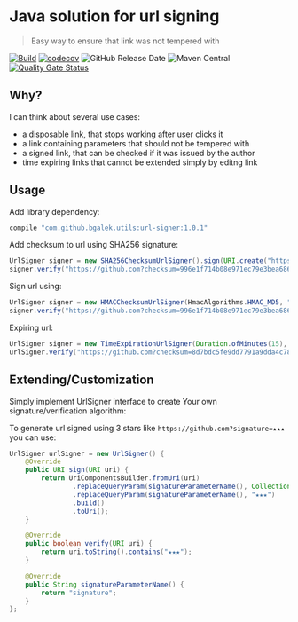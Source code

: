 # Java solution for url signing
> Easy way to ensure that link was not tempered with

[![Build](https://github.com/bgalek/url-signer/actions/workflows/ci.yml/badge.svg?style=flat-square)](https://github.com/bgalek/url-signer/actions/workflows/ci.yml)
[![codecov](https://codecov.io/gh/bgalek/url-signer/graph/badge.svg?token=VDUL4P2CLF)](https://codecov.io/gh/bgalek/url-signer)
![GitHub Release Date](https://img.shields.io/github/release-date/bgalek/url-signer.svg?style=flat-square)
![Maven Central](https://img.shields.io/maven-central/v/com.github.bgalek.utils/url-signer?style=flat-square)
[![Quality Gate Status](https://sonarcloud.io/api/project_badges/measure?project=bgalek_url-signer&metric=alert_status)](https://sonarcloud.io/dashboard?id=bgalek_url-signer)

## Why?
I can think about several use cases: 

- a disposable link, that stops working after user clicks it
- a link containing parameters that should not be tempered with
- a signed link, that can be checked if it was issued by the author
- time expiring links that cannot be extended simply by editng link

## Usage
Add library dependency:
```groovy
compile "com.github.bgalek.utils:url-signer:1.0.1"
```

Add checksum to url using SHA256 signature:
```java
UrlSigner signer = new SHA256ChecksumUrlSigner().sign(URI.create("https://github.com"))
signer.verify("https://github.com?checksum=996e1f714b08e971ec79e3bea686287e66441f043177999a13dbc546d8fe402a")
```

Sign url using:
```java
UrlSigner signer = new HMACChecksumUrlSigner(HmacAlgorithms.HMAC_MD5, "secret").sign(URI.create("https://github.com"))
signer.verify("https://github.com?checksum=996e1f714b08e971ec79e3bea686287e66441f043177999a13dbc546d8fe402a")
```

Expiring url: 
```java
UrlSigner signer = new TimeExpirationUrlSigner(Duration.ofMinutes(15), clock)
urlSigner.verify("https://github.com?checksum=8d7bdc5fe9dd7791a9dda4c78621bfea")
```

## Extending/Customization

Simply implement UrlSigner interface to create 
Your own signature/verification algorithm:

To generate url signed
using 3 stars like `https://github.com?signature=★★★` you can use:

```java
UrlSigner urlSigner = new UrlSigner() {
    @Override
    public URI sign(URI uri) {
        return UriComponentsBuilder.fromUri(uri)
                .replaceQueryParam(signatureParameterName(), Collections.emptyList())
                .replaceQueryParam(signatureParameterName(), "★★★")
                .build()
                .toUri();
    }

    @Override
    public boolean verify(URI uri) {
        return uri.toString().contains("★★★");
    }

    @Override
    public String signatureParameterName() {
        return "signature";
    }
};

```

